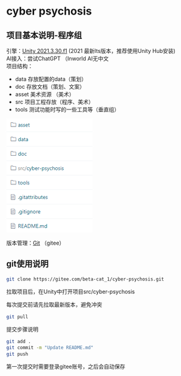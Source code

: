 # cyber psychosis
## 项目基本说明-程序组
引擎：[Unity 2021.3.30.f1](https://unity.com/releases/editor/whats-new/2021.3.30) (2021 最新lts版本，推荐使用Unity Hub安装)   
AI接入：尝试ChatGPT （Inworld AI无中文  
项目结构：  
- data  存放配置的data（策划）
- doc   存放文档（策划、文案）
- asset 美术资源 （美术）
- src   项目工程存放（程序、美术）
- tools 测试功能时写的一些工具等（垂直组）

![](asset\Markdown/001.png)

版本管理：[Git](https://git-scm.com/downloads) （gitee）

## git使用说明
```bash
git clone https://gitee.com/beta-cat_1/cyber-psychosis.git
```
拉取项目后，在Unity中打开项目src/cyber-psychosis

每次提交前请先拉取最新版本，避免冲突
```bash
git pull
```
提交步骤说明
```bash
git add .
git commit -m "Update README.md"
git push 
```
第一次提交时需要登录gitee账号，之后会自动保存